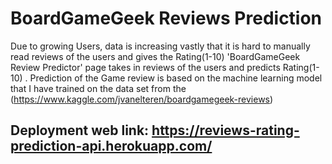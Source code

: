 # BoardGameGeek Reviews Prediction
Due to growing Users, data is increasing vastly that it is hard to manually read reviews of the users and gives the Rating(1-10)
'BoardGameGeek Review Predictor' page takes in reviews of the users and predicts Rating(1-10) .
Prediction of the Game review is based on the machine learning model that I have trained on the data set from the (https://www.kaggle.com/jvanelteren/boardgamegeek-reviews)

## Deployment web link: https://reviews-rating-prediction-api.herokuapp.com/
